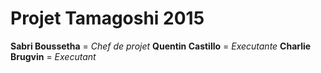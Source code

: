 Projet Tamagoshi 2015
=====================


**Sabri Boussetha** = *Chef de projet*
**Quentin Castillo** = *Executante*
**Charlie Brugvin** = *Executant*

